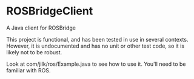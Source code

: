 ROSBridgeClient
===============

A Java client for ROSBridge

This project is functional, and has been tested in use in several contexts. However, it is undocumented and has no unit or other test code, so it is likely not to be robust.

Look at com/jilk/ros/Example.java to see how to use it. You'll need to be familiar with ROS.
